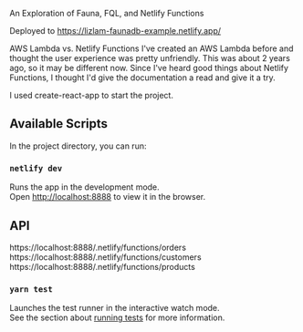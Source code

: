 An Exploration of Fauna, FQL, and Netlify Functions

Deployed to https://lizlam-faunadb-example.netlify.app/

AWS Lambda vs. Netlify Functions
I've created an AWS Lambda before and thought the user experience was pretty unfriendly.
This was about 2 years ago, so it may be different now.  Since I've heard good things about Netlify Functions, I thought I'd give the documentation a read and give it a try.

I used create-react-app to start the project.

## Available Scripts

In the project directory, you can run:

### `netlify dev`

Runs the app in the development mode.<br />
Open [http://localhost:8888](http://localhost:8888) to view it in the browser.


## API
https://localhost:8888/.netlify/functions/orders
https://localhost:8888/.netlify/functions/customers
https://localhost:8888/.netlify/functions/products

### `yarn test`

Launches the test runner in the interactive watch mode.<br />
See the section about [running tests](https://facebook.github.io/create-react-app/docs/running-tests) for more information.
